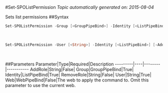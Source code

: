 #Set-SPOListPermission
*Topic automatically generated on: 2015-08-04*

Sets list permissions
##Syntax
```powershell
Set-SPOListPermission -Group [<GroupPipeBind>] -Identity [<ListPipeBind>] [-AddRole [<String>]] [-RemoveRole [<String>]] [-Web [<WebPipeBind>]]
```
&nbsp;

```powershell
Set-SPOListPermission -User [<String>] -Identity [<ListPipeBind>] [-AddRole [<String>]] [-RemoveRole [<String>]] [-Web [<WebPipeBind>]]
```
&nbsp;

##Parameters
Parameter|Type|Required|Description
---------|----|--------|-----------
AddRole|String|False|
Group|GroupPipeBind|True|
Identity|ListPipeBind|True|
RemoveRole|String|False|
User|String|True|
Web|WebPipeBind|False|The web to apply the command to. Omit this parameter to use the current web.
